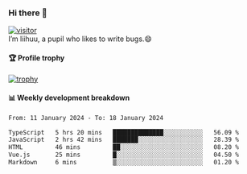 ### Hi there 👋
[![visitor](https://visitor-badge.glitch.me/badge?page_id=liihuu&right_color=blue)](https://github.com/liihuu)<br>
I’m liihuu, a pupil who likes to write bugs.😄


#### 🏆 Profile trophy
[![trophy](https://github-profile-trophy.vercel.app?username=liihuu&margin-w=16&margin-h=16&rank=-C,-B)](https://github.com/liihuu)


#### 📊 Weekly development breakdown
<!--START_SECTION:waka-->

```txt
From: 11 January 2024 - To: 18 January 2024

TypeScript   5 hrs 20 mins   ██████████████░░░░░░░░░░░   56.09 %
JavaScript   2 hrs 42 mins   ███████░░░░░░░░░░░░░░░░░░   28.39 %
HTML         46 mins         ██░░░░░░░░░░░░░░░░░░░░░░░   08.20 %
Vue.js       25 mins         █░░░░░░░░░░░░░░░░░░░░░░░░   04.50 %
Markdown     6 mins          ▒░░░░░░░░░░░░░░░░░░░░░░░░   01.20 %
```

<!--END_SECTION:waka-->

<!--
**liihuu/liihuu** is a ✨ _special_ ✨ repository because its `README.md` (this file) appears on your GitHub profile.

Here are some ideas to get you started:

- 🔭 I’m currently working on ...
- 🌱 I’m currently learning ...
- 👯 I’m looking to collaborate on ...
- 🤔 I’m looking for help with ...
- 💬 Ask me about ...
- 📫 How to reach me: ...
- 😄 Pronouns: ...
- ⚡ Fun fact: ...
-->
